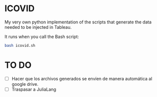 # ICOVID

My very own python implementation of the scripts that generate the data needed to be injected in Tableau.

It runs when you call the Bash script:

```bash
bash icovid.sh
```

# TO DO

+ [ ] Hacer que los archivos generados se envíen de manera automática al google drive.
+ [ ] Traspasar a JuliaLang
